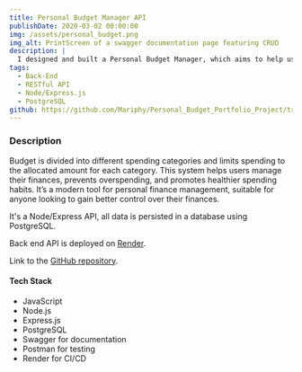 ```yaml
---
title: Personal Budget Manager API
publishDate: 2020-03-02 00:00:00
img: /assets/personal_budget.png
img_alt: PrintScreen of a swagger documentation page featuring CRUD 
description: |
  I designed and built a Personal Budget Manager, which aims to help users manage their finances more effectively and prevent overspending, using envelope budgeting method.
tags:
  - Back-End
  - RESTful API
  - Node/Express.js
  - PostgreSQL
github: https://github.com/Mariphy/Personal_Budget_Portfolio_Project/tree/main/Api
---
```


### Description

Budget is divided into different spending categories and limits spending to the allocated amount for each category. This system helps users manage their finances, prevents overspending, and promotes healthier spending habits. It’s a modern tool for personal finance management, suitable for anyone looking to gain better control over their finances.

It's a Node/Express API, all data is persisted in a database using PostgreSQL.

Back end API is deployed on <a href="https://personal-budget-portfolio-project.onrender.com/" target="_blank" rel="noopener noreferrer">Render</a>.

Link to the [GitHub repository](https://github.com/Mariphy/Personal_Budget_Portfolio_Project/tree/main/Api).

#### Tech Stack

- JavaScript
- Node.js
- Express.js
- PostgreSQL
- Swagger for documentation
- Postman for testing
- Render for CI/CD